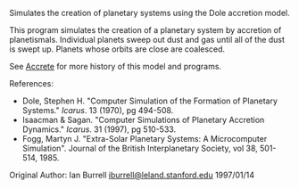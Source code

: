 Simulates the creation of planetary systems using the Dole
accretion model.

This program simulates the creation of a planetary system by
accretion of planetismals.  Individual planets sweep out dust and
gas until all of the dust is swept up.  Planets whose orbits are
close are coalesced.

See [Accrete](http://www-leland.stanford.edu/~iburrell/create/accrete.html)
for more history of this model and programs.

References:

* Dole, Stephen H.  "Computer Simulation of the Formation of Planetary Systems."  _Icarus_.  13 (1970), pg 494-508.
* Isaacman & Sagan.  "Computer Simulations of Planetary Accretion Dynamics."  _Icarus_.  31 (1997), pg 510-533.
* Fogg, Martyn J.  "Extra-Solar Planetary Systems: A Microcomputer Simulation".  Journal of the British Interplanetary Society, vol 38, 501-514, 1985.


Original Author: Ian Burrell  <iburrell@leland.stanford.edu> 1997/01/14


